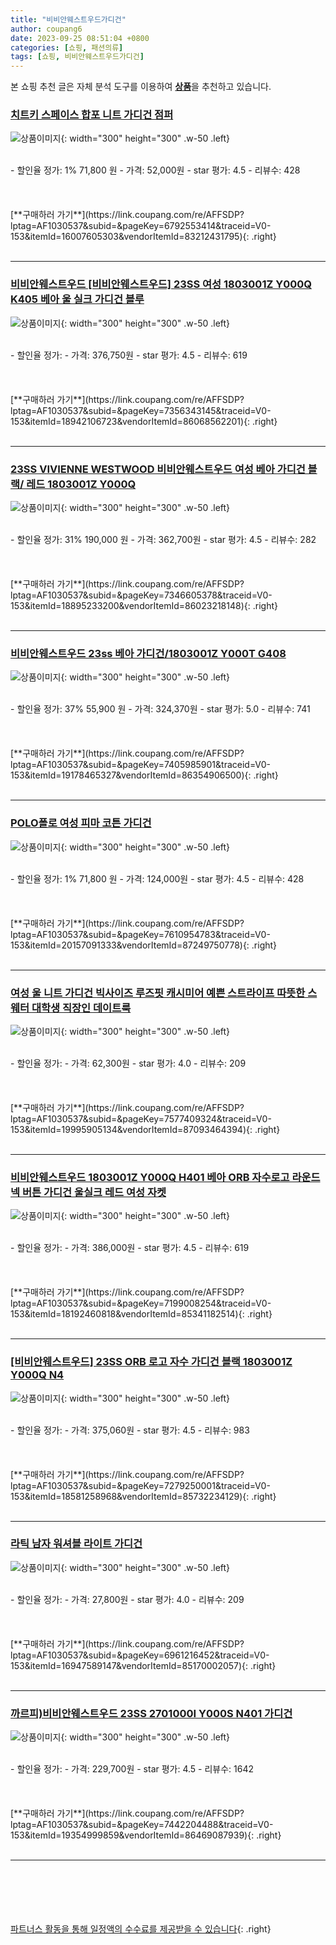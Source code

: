 ```yaml
---
title: "비비안웨스트우드가디건"
author: coupang6
date: 2023-09-25 08:51:04 +0800
categories: [쇼핑, 패션의류]
tags: [쇼핑, 비비안웨스트우드가디건]
---
```


본 쇼핑 추천 글은 자체 분석 도구를 이용하여 [**상품**](https://link.coupang.com/a/bao1ui)을 추천하고 있습니다.

### [치트키 스페이스 합포 니트 가디건 점퍼](https://link.coupang.com/re/AFFSDP?lptag=AF1030537&subid=&pageKey=6792553414&traceid=V0-153&itemId=16007605303&vendorItemId=83212431795)

![상품이미지](https://thumbnail10.coupangcdn.com/thumbnails/remote/230x230ex/image/vendor_inventory/0916/7045703b046d7c64ed99acc8c083b5ab9b51be0832fd2ad08dbe82a80221.jpg){: width="300" height="300" .w-50 .left}


<br>
- 할인율 정가: 1%  71,800   원
- 가격: 52,000원
- star 평가: 4.5
- 리뷰수: 428
<br>
<br>
<br>
<br>
[**구매하러 가기**](https://link.coupang.com/re/AFFSDP?lptag=AF1030537&subid=&pageKey=6792553414&traceid=V0-153&itemId=16007605303&vendorItemId=83212431795){: .right}
<br>
<br>

---

### [비비안웨스트우드 [비비안웨스트우드] 23SS 여성 1803001Z Y000Q K405 베아 울 실크 가디건 블루](https://link.coupang.com/re/AFFSDP?lptag=AF1030537&subid=&pageKey=7356343145&traceid=V0-153&itemId=18942106723&vendorItemId=86068562201)

![상품이미지](https://thumbnail10.coupangcdn.com/thumbnails/remote/230x230ex/image/vendor_inventory/b0ce/8c4a9f0c26e6446e8ec52e58b9bf9b0507194862432f78b07d64ef0cbd82.jpg){: width="300" height="300" .w-50 .left}


<br>
- 할인율 정가: 
- 가격: 376,750원
- star 평가: 4.5
- 리뷰수: 619
<br>
<br>
<br>
<br>
[**구매하러 가기**](https://link.coupang.com/re/AFFSDP?lptag=AF1030537&subid=&pageKey=7356343145&traceid=V0-153&itemId=18942106723&vendorItemId=86068562201){: .right}
<br>
<br>

---

### [23SS VIVIENNE WESTWOOD 비비안웨스트우드 여성 베아 가디건 블랙/ 레드 1803001Z Y000Q](https://link.coupang.com/re/AFFSDP?lptag=AF1030537&subid=&pageKey=7346605378&traceid=V0-153&itemId=18895233200&vendorItemId=86023218148)

![상품이미지](https://thumbnail9.coupangcdn.com/thumbnails/remote/230x230ex/image/vendor_inventory/b36e/3f586ef05922c7a449f4a3070792203ad0b02746e4170dc3bd902270ee05.jpg){: width="300" height="300" .w-50 .left}


<br>
- 할인율 정가: 31%  190,000   원
- 가격: 362,700원
- star 평가: 4.5
- 리뷰수: 282
<br>
<br>
<br>
<br>
[**구매하러 가기**](https://link.coupang.com/re/AFFSDP?lptag=AF1030537&subid=&pageKey=7346605378&traceid=V0-153&itemId=18895233200&vendorItemId=86023218148){: .right}
<br>
<br>

---

### [비비안웨스트우드 23ss 베아 가디건/1803001Z Y000T G408](https://link.coupang.com/re/AFFSDP?lptag=AF1030537&subid=&pageKey=7405985901&traceid=V0-153&itemId=19178465327&vendorItemId=86354906500)

![상품이미지](https://thumbnail8.coupangcdn.com/thumbnails/remote/230x230ex/image/vendor_inventory/3a2a/38ecfbb67884f259bc3ac27a0ed3834103332118cb862b3dc40fa2e816b7.jpg){: width="300" height="300" .w-50 .left}


<br>
- 할인율 정가: 37%  55,900   원
- 가격: 324,370원
- star 평가: 5.0
- 리뷰수: 741
<br>
<br>
<br>
<br>
[**구매하러 가기**](https://link.coupang.com/re/AFFSDP?lptag=AF1030537&subid=&pageKey=7405985901&traceid=V0-153&itemId=19178465327&vendorItemId=86354906500){: .right}
<br>
<br>

---

### [POLO폴로 여성 피마 코튼 가디건](https://link.coupang.com/re/AFFSDP?lptag=AF1030537&subid=&pageKey=7610954783&traceid=V0-153&itemId=20157091333&vendorItemId=87249750778)

![상품이미지](https://thumbnail8.coupangcdn.com/thumbnails/remote/230x230ex/image/vendor_inventory/a632/20dc9b53af7e098001ebaea8dea1e60ed4a4746a9edd90a1addf2ff5af7d.jpg){: width="300" height="300" .w-50 .left}


<br>
- 할인율 정가: 1%  71,800   원
- 가격: 124,000원
- star 평가: 4.5
- 리뷰수: 428
<br>
<br>
<br>
<br>
[**구매하러 가기**](https://link.coupang.com/re/AFFSDP?lptag=AF1030537&subid=&pageKey=7610954783&traceid=V0-153&itemId=20157091333&vendorItemId=87249750778){: .right}
<br>
<br>

---

### [여성 울 니트 가디건 빅사이즈 루즈핏 캐시미어 예쁜 스트라이프 따뜻한 스웨터 대학생 직장인 데이트룩](https://link.coupang.com/re/AFFSDP?lptag=AF1030537&subid=&pageKey=7577409324&traceid=V0-153&itemId=19995905134&vendorItemId=87093464394)

![상품이미지](https://thumbnail8.coupangcdn.com/thumbnails/remote/230x230ex/image/vendor_inventory/c168/eaa9c8592d9d63f9ac6580de9aac0bed6dbf6ef0c5af24d1f88b3e31f8fc.jpg){: width="300" height="300" .w-50 .left}


<br>
- 할인율 정가: 
- 가격: 62,300원
- star 평가: 4.0
- 리뷰수: 209
<br>
<br>
<br>
<br>
[**구매하러 가기**](https://link.coupang.com/re/AFFSDP?lptag=AF1030537&subid=&pageKey=7577409324&traceid=V0-153&itemId=19995905134&vendorItemId=87093464394){: .right}
<br>
<br>

---

### [비비안웨스트우드 1803001Z Y000Q H401 베아 ORB 자수로고 라운드넥 버튼 가디건 울실크 레드 여성 자켓](https://link.coupang.com/re/AFFSDP?lptag=AF1030537&subid=&pageKey=7199008254&traceid=V0-153&itemId=18192460818&vendorItemId=85341182514)

![상품이미지](https://thumbnail7.coupangcdn.com/thumbnails/remote/230x230ex/image/vendor_inventory/fd4b/c35d16cbc280d83bce97a82e647dc5686f0d2619e3041f25b905ece9ed7c.jpg){: width="300" height="300" .w-50 .left}


<br>
- 할인율 정가: 
- 가격: 386,000원
- star 평가: 4.5
- 리뷰수: 619
<br>
<br>
<br>
<br>
[**구매하러 가기**](https://link.coupang.com/re/AFFSDP?lptag=AF1030537&subid=&pageKey=7199008254&traceid=V0-153&itemId=18192460818&vendorItemId=85341182514){: .right}
<br>
<br>

---

### [[비비안웨스트우드] 23SS ORB 로고 자수 가디건 블랙 1803001Z Y000Q N4](https://link.coupang.com/re/AFFSDP?lptag=AF1030537&subid=&pageKey=7279250001&traceid=V0-153&itemId=18581258968&vendorItemId=85732234129)

![상품이미지](https://thumbnail10.coupangcdn.com/thumbnails/remote/230x230ex/image/vendor_inventory/6753/6266236dcf62e688bcb3c8d1645370c6b339b751091e2ba4206c162c85d1.jpg){: width="300" height="300" .w-50 .left}


<br>
- 할인율 정가: 
- 가격: 375,060원
- star 평가: 4.5
- 리뷰수: 983
<br>
<br>
<br>
<br>
[**구매하러 가기**](https://link.coupang.com/re/AFFSDP?lptag=AF1030537&subid=&pageKey=7279250001&traceid=V0-153&itemId=18581258968&vendorItemId=85732234129){: .right}
<br>
<br>

---

### [라틱 남자 워셔블 라이트 가디건](https://link.coupang.com/re/AFFSDP?lptag=AF1030537&subid=&pageKey=6961216452&traceid=V0-153&itemId=16947589147&vendorItemId=85170002057)

![상품이미지](https://thumbnail10.coupangcdn.com/thumbnails/remote/230x230ex/image/vendor_inventory/8f9b/71310d4195e0b5105fb443bf1c3e9dec2936f0cdb3383e955b384c28307a.jpg){: width="300" height="300" .w-50 .left}


<br>
- 할인율 정가: 
- 가격: 27,800원
- star 평가: 4.0
- 리뷰수: 209
<br>
<br>
<br>
<br>
[**구매하러 가기**](https://link.coupang.com/re/AFFSDP?lptag=AF1030537&subid=&pageKey=6961216452&traceid=V0-153&itemId=16947589147&vendorItemId=85170002057){: .right}
<br>
<br>

---

### [까르피)비비안웨스트우드 23SS 2701000I Y000S N401 가디건](https://link.coupang.com/re/AFFSDP?lptag=AF1030537&subid=&pageKey=7442204488&traceid=V0-153&itemId=19354999859&vendorItemId=86469087939)

![상품이미지](https://thumbnail9.coupangcdn.com/thumbnails/remote/230x230ex/image/vendor_inventory/88d5/742efa7940497b1c4fd801614aec597e32ff5748b17a7eb6118783c6f8de.jpg){: width="300" height="300" .w-50 .left}


<br>
- 할인율 정가: 
- 가격: 229,700원
- star 평가: 4.5
- 리뷰수: 1642
<br>
<br>
<br>
<br>
[**구매하러 가기**](https://link.coupang.com/re/AFFSDP?lptag=AF1030537&subid=&pageKey=7442204488&traceid=V0-153&itemId=19354999859&vendorItemId=86469087939){: .right}
<br>
<br>

---
<br><br><br><br><br> [파트너스 활동을 통해 일정액의 수수료를 제공받을 수 있습니다](https://link.coupang.com/a/bao1ui){: .right}